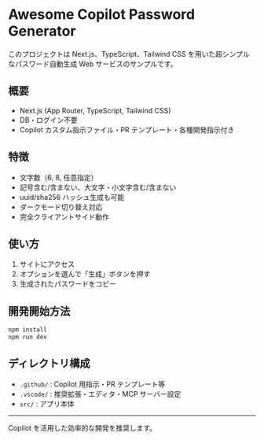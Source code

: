 # Awesome Copilot Password Generator

このプロジェクトは Next.js、TypeScript、Tailwind CSS を用いた超シンプルなパスワード自動生成 Web サービスのサンプルです。

## 概要

- Next.js (App Router, TypeScript, Tailwind CSS)
- DB・ログイン不要
- Copilot カスタム指示ファイル・PR テンプレート・各種開発指示付き

## 特徴

- 文字数（6, 8, 任意指定）
- 記号含む/含まない、大文字・小文字含む/含まない
- uuid/sha256 ハッシュ生成も可能
- ダークモード切り替え対応
- 完全クライアントサイド動作

## 使い方

1. サイトにアクセス
2. オプションを選んで「生成」ボタンを押す
3. 生成されたパスワードをコピー

## 開発開始方法

```sh
npm install
npm run dev
```

## ディレクトリ構成

- `.github/` : Copilot 用指示・PR テンプレート等
- `.vscode/` : 推奨拡張・エディタ・MCP サーバー設定
- `src/` : アプリ本体

---

Copilot を活用した効率的な開発を推奨します。
